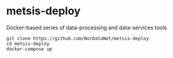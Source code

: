 # metsis-deploy
Docker-based series of data-processing and data-services tools

```
git clone https://github.com/NorDataNet/metsis-deploy
cd metsis-deploy
docker-compose up
```
